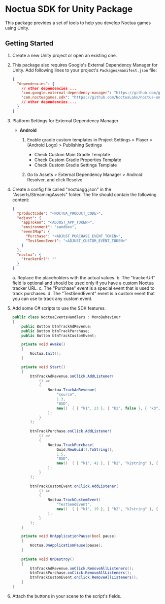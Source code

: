 ﻿# Noctua SDK for Unity Package

This package provides a set of tools to help you develop Noctua games using Unity.

## Getting Started

1. Create a new Unity project or open an existing one.
2. This package also requires Google's External Dependency Manager for Unity. Add following lines to your project's `Packages/manifest.json` file:

    ```json
    {
      "dependencies": {
        // other dependencies ...
        "com.google.external-dependency-manager": "https://github.com/google-unity/external-dependency-manager.git#1.2.181",
        "com.noctuagames.sdk": "https://github.com/NoctuaLabs/noctua-unity-sdk-upm.git#0.1.0",
        // other dependencies ...
      }
    }
    ```

3. Platform Settings for External Dependency Manager

    * **Android**
        1. Enable gradle custom templates in Project Settings > Player > (Android Logo) > Publishing Settings

            * Check Custom Main Gradle Template
            * Check Custom Gradle Properties Template
            * Check Custom Gradle Settings Template

        2. Go to Assets > External Dependency Manager > Android Resolver, and click Resolve

4. Create a config file called "noctuagg.json" in the "Asserts/StreamingAssets" folder. The file should contain the following content:

    ```json
    {
      "productCode": "<NOCTUA_PRODUCT_CODE>",
      "adjust": {
        "appToken": "<ADJUST_APP_TOKEN>",
        "environment": "sandbox",
        "eventMap": {
          "Purchase": "<ADJUST_PURCHASE_EVENT_TOKEN>",
          "TestSendEvent": "<ADJUST_CUSTOM_EVENT_TOKEN>"
        }
      },
      "noctua": {
        "trackerUrl": ""
      }
    }
    ```

    a. Replace the placeholders with the actual values. 
    b. The "trackerUrl" field is optional and should be used only if you have a custom Noctua tracker URL.
    c. The "Purchase" event is a special event that is used to track purchases. 
    d. The "TestSendEvent" event is a custom event that you can use to track any custom event.

5. Add some C# scripts to use the SDK features.
    
    ```csharp
    public class NoctuaEventsHandlers : MonoBehaviour
    {
        public Button btnTrackAdRevenue;
        public Button btnTrackPurchase;
        public Button btnTrackCustomEvent;
    
        private void Awake()
        {
            Noctua.Init();
        }
    
        private void Start()
        {
            btnTrackAdRevenue.onClick.AddListener(
                () =>
                {
                    Noctua.TrackAdRevenue(
                        "source",
                        1.3,
                        "USD",
                        new()  { { "k1", 23 }, { "k2", false }, { "k3", DayOfWeek.Monday } }
                    );
                }
            );
            
            btnTrackPurchase.onClick.AddListener(
                () =>
                {
                    Noctua.TrackPurchase(
                        Guid.NewGuid().ToString(),
                        1.5,
                        "USD",
                        new()  { { "k1", 42 }, { "k2", "k2string" }, { "k3", DateTime.UtcNow } }
                    );
                }
            );
            
            btnTrackCustomEvent.onClick.AddListener(
                () =>
                {
                    Noctua.TrackCustomEvent(
                        "TestSendEvent",
                        new()  { { "k1", 19 }, { "k2", "k2string" }, { "k3", DateTime.UtcNow } }
                    );
                }
            );
        }
    
        private void OnApplicationPause(bool pause)
        {
            Noctua.OnApplicationPause(pause);
        }
        
        private void OnDestroy()
        {
            btnTrackAdRevenue.onClick.RemoveAllListeners();
            btnTrackPurchase.onClick.RemoveAllListeners();
            btnTrackCustomEvent.onClick.RemoveAllListeners();
        }
    }
    ```

6. Attach the buttons in your scene to the script's fields.